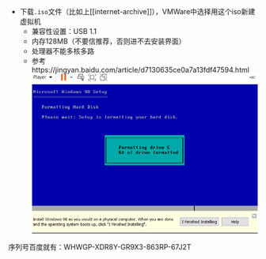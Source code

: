 - 下载`.iso`文件（比如上[[internet-archive]]），VMWare中选择用这个iso新建虚拟机
  - 兼容性设置：USB 1.1
  - 内存128MB（不要信推荐，否则进不去安装界面）
  - 处理器不能多核多路
  - 参考https://jingyan.baidu.com/article/d7130635ce0a7a13fdf47594.html
![](win98.png)

序列号百度就有：WHWGP-XDR8Y-GR9X3-863RP-67J2T